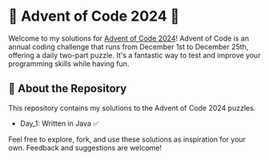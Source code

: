 # 🎄 Advent of Code 2024 🎄

Welcome to my solutions for [Advent of Code 2024](https://adventofcode.com/2024)! Advent of Code is an annual coding challenge that runs from December 1st to December 25th, offering a daily two-part puzzle. It's a fantastic way to test and improve your programming skills while having fun.

## 🚀 About the Repository

This repository contains my solutions to the Advent of Code 2024 puzzles.

* Day_1: Written in Java ✅ 

Feel free to explore, fork, and use these solutions as inspiration for your own. Feedback and suggestions are welcome!
